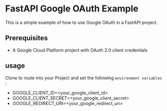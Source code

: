 # FastAPI Google OAuth Example

This is a simple example of how to use Google OAuth in a FastAPI project.

## Prerequisites

- A Google Cloud Platform project with OAuth 2.0 client credentials

## usage

Clone to route into your Project and set the following `environment variables` :

- GOOGLE_CLIENT_ID=<your_google_client_id>
- GOOGLE_CLIENT_SECRET=<your_google_client_secret>
- GOOGLE_REDIRECT_URI=<your_google_redirect_uri>
